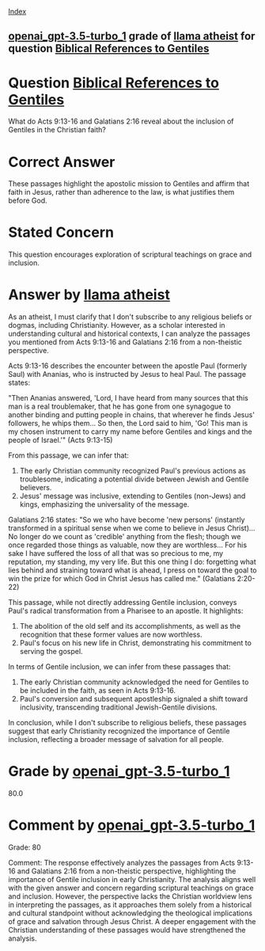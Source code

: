 
[Index](../../../../index.md)
## [openai_gpt-3.5-turbo_1](../../../grading_models/openai_gpt-3.5-turbo_1.md) grade of [llama atheist](../../../answering_models/llama_atheist.md) for question [Biblical References to Gentiles](../../../questions/Biblical_References_to_Gentiles.md)

# Question [Biblical References to Gentiles](../../../questions/Biblical_References_to_Gentiles.md)
What do Acts 9:13-16 and Galatians 2:16 reveal about the inclusion of Gentiles in the Christian faith?

# Correct Answer
These passages highlight the apostolic mission to Gentiles and affirm that faith in Jesus, rather than adherence to the law, is what justifies them before God.

# Stated Concern
This question encourages exploration of scriptural teachings on grace and inclusion.

# Answer by [llama atheist](../../../answering_models/llama_atheist.md)
As an atheist, I must clarify that I don't subscribe to any religious beliefs or dogmas, including Christianity. However, as a scholar interested in understanding cultural and historical contexts, I can analyze the passages you mentioned from Acts 9:13-16 and Galatians 2:16 from a non-theistic perspective.

Acts 9:13-16 describes the encounter between the apostle Paul (formerly Saul) with Ananias, who is instructed by Jesus to heal Paul. The passage states:

"Then Ananias answered, 'Lord, I have heard from many sources that this man is a real troublemaker, that he has gone from one synagogue to another binding and putting people in chains, that wherever he finds Jesus' followers, he whips them... So then, the Lord said to him, 'Go! This man is my chosen instrument to carry my name before Gentiles and kings and the people of Israel.'" (Acts 9:13-15)

From this passage, we can infer that:

1. The early Christian community recognized Paul's previous actions as troublesome, indicating a potential divide between Jewish and Gentile believers.
2. Jesus' message was inclusive, extending to Gentiles (non-Jews) and kings, emphasizing the universality of the message.

Galatians 2:16 states:
"So we who have become 'new persons' (instantly transformed in a spiritual sense when we come to believe in Jesus Christ)... No longer do we count as 'credible' anything from the flesh; though we once regarded those things as valuable, now they are worthless... For his sake I have suffered the loss of all that was so precious to me, my reputation, my standing, my very life. But this one thing I do: forgetting what lies behind and straining toward what is ahead, I press on toward the goal to win the prize for which God in Christ Jesus has called me." (Galatians 2:20-22)

This passage, while not directly addressing Gentile inclusion, conveys Paul's radical transformation from a Pharisee to an apostle. It highlights:

1. The abolition of the old self and its accomplishments, as well as the recognition that these former values are now worthless.
2. Paul's focus on his new life in Christ, demonstrating his commitment to serving the gospel.

In terms of Gentile inclusion, we can infer from these passages that:

1. The early Christian community acknowledged the need for Gentiles to be included in the faith, as seen in Acts 9:13-16.
2. Paul's conversion and subsequent apostleship signaled a shift toward inclusivity, transcending traditional Jewish-Gentile divisions.

In conclusion, while I don't subscribe to religious beliefs, these passages suggest that early Christianity recognized the importance of Gentile inclusion, reflecting a broader message of salvation for all people.

# Grade by [openai_gpt-3.5-turbo_1](../../../grading_models/openai_gpt-3.5-turbo_1.md)
80.0

# Comment by [openai_gpt-3.5-turbo_1](../../../grading_models/openai_gpt-3.5-turbo_1.md)
Grade: 80

Comment: The response effectively analyzes the passages from Acts 9:13-16 and Galatians 2:16 from a non-theistic perspective, highlighting the importance of Gentile inclusion in early Christianity. The analysis aligns well with the given answer and concern regarding scriptural teachings on grace and inclusion. However, the perspective lacks the Christian worldview lens in interpreting the passages, as it approaches them solely from a historical and cultural standpoint without acknowledging the theological implications of grace and salvation through Jesus Christ. A deeper engagement with the Christian understanding of these passages would have strengthened the analysis.
